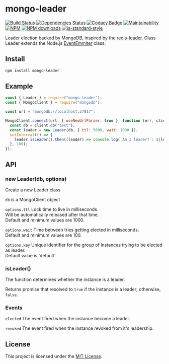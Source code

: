 # mongo-leader

[![Build Status](https://img.shields.io/github/actions/workflow/status/andrewmolyuk/mongo-leader/release.yml)](https://github.com/andrewmolyuk/mongo-leader/actions?query=workflow%3A%22Release+version%22)
[![Dependencies Status](https://badges.depfu.com/badges/63d997d7115c8f3b1c32c570f8941f56/overview.svg)](https://depfu.com/github/andrewmolyuk/mongo-leader?project_id=17960)
[![Codacy Badge](https://img.shields.io/codacy/grade/3b010767baf5402b90ce45239a11d977)](https://www.codacy.com/app/andrewmolyuk/mongo-leader?utm_source=github.com&utm_medium=referral&utm_content=andrewmolyuk/mongo-leader&utm_campaign=Badge_Grade)
[![Maintainability](https://img.shields.io/codeclimate/maintainability/andrewmolyuk/mongo-leader)](https://codeclimate.com/github/andrewmolyuk/mongo-leader/maintainability)
[![NPM](https://img.shields.io/npm/v/mongo-leader.svg?style=flat)](http://npm.im/mongo-leader)
[![NPM downloads](http://img.shields.io/npm/dw/mongo-leader.svg?style=flat)](http://npm.im/mongo-leader)
[![js-standard-style](https://img.shields.io/badge/code%20style-standard-brightgreen.svg)](http://standardjs.com)

Leader election backed by MongoDB, inspired by the [redis-leader](https://github.com/pierreinglebert/redis-leader).
Class Leader extends the Node.js [EventEmmiter](https://nodejs.org/api/events.html#events_class_eventemitter) class.

## Install

```bash
npm install mongo-leader
```

## Example

```javascript
const { Leader } = require("mongo-leader");
const { MongoClient } = require("mongodb");

const url = "mongodb://localhost:27017";

MongoClient.connect(url, { useNewUrlParser: true }, function (err, client) {
  const db = client.db("test");
  const leader = new Leader(db, { ttl: 5000, wait: 1000 });
  setInterval(() => {
    leader.isLeader().then((leader) => console.log(`Am I leader? : ${leader}`));
  }, 100);
});
```

## API

### new Leader(db, options)

Create a new Leader class

`db` is a MongoClient object

`options.ttl` Lock time to live in milliseconds.  
Will be automatically released after that time.  
Default and minimum values are 1000.

`options.wait` Time between tries getting elected in milliseconds.  
Default and minimum values are 100.

`options.key` Unique identifier for the group of instances trying to be elected as leader.  
Default value is 'default'

### isLeader()

The function determines whether the instance is a leader.

Returns promise that resolved to `true` if the instance is a leader; otherwise, `false`.

### Events

`elected` The event fired when the instance become a leader.

`revoked` The event fired when the instance revoked from it's leadership.

## License

This project is licensed under the [MIT License](https://github.com/andrewmolyuk/mongo-leader/blob/master/LICENSE).
